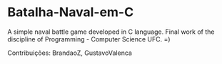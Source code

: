 # Batalha-Naval-em-C
A simple naval battle game developed in C language.
Final work of the discipline of Programming - Computer Science UFC.
=)



Contribuições: BrandaoZ, GustavoValenca
